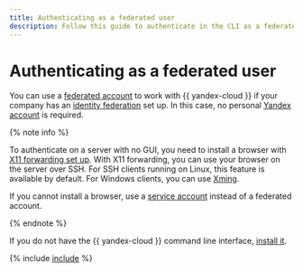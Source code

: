 ```yaml
---
title: Authenticating as a federated user
description: Follow this guide to authenticate in the CLI as a federated user.
---
```


# Authenticating as a federated user

You can use a [federated account](../../../iam/concepts/users/accounts.md#saml-federation) to work with {{ yandex-cloud }} if your company has an [identity federation](../../../iam/concepts/federations.md) set up. In this case, no personal [Yandex account](../../../iam/concepts/users/accounts.md#passport) is required.

{% note info %}

To authenticate on a server with no GUI, you need to install a browser with [X11 forwarding set up](https://docs.ssh.com/manuals/client-user/53/tunnel-x11.html). With X11 forwarding, you can use your browser on the server over SSH. For SSH clients running on Linux, this feature is available by default. For Windows clients, you can use [Xming](https://sourceforge.net/projects/xming/).

If you cannot install a browser, use a [service account](../../../iam/concepts/users/service-accounts.md) instead of a federated account.

{% endnote %}

If you do not have the {{ yandex-cloud }} command line interface, [install it](../install-cli.md).


{% include [include](../../../_includes/cli/auth-federated-user.md) %}

